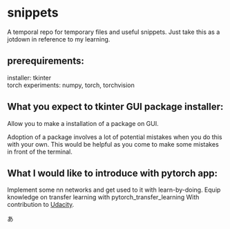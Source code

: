 # snippets
A temporal repo for temporary files and useful snippets.
Just take this as a jotdown in reference to my learning.

## prerequirements:
installer: tkinter <br>
torch experiments: numpy, torch, torchvision

## What you expect to tkinter GUI package installer:
Allow you to make a installation of a package on GUI. <br>

Adoption of a package involves a lot of potential mistakes when you do this with your own.
This would be helpful as you come to make some mistakes in front of the terminal. 

## What I would like to introduce with pytorch app:
Implement some nn networks and get used to it with learn-by-doing.
Equip knowledge on transfer learning with pytorch_transfer_learning
With contribution to [Udacity](https://classroom.udacity.com/courses/ud188/).

あ
